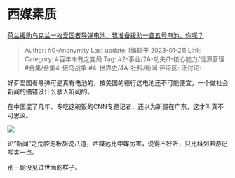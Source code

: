 # 西媒素质
[荷兰援助乌克兰一枚爱国者导弹电池，我准备援助一盒五号电池，你呢？](https://www.zhihu.com/question/579479920/answer/2854313036)

> Author: #0-Anonymity
> Last update: [编辑于 2023-01-21]
> Link:
> Category: #百年未有之变局
> Tag: #2-事业/2A-功夫/1-核心能力/信源管理 #合集/合集4-俄乌战争 #4-世界史/4A-社科/新闻 
> 评论区:
> 泛讨论:

好歹爱国者导弹可是真有电池的，按美国的德行这电池还不可能便宜，一个做社会新闻的搞错没什么骇人听闻的。

在中国混了几年、专吃这碗饭的CNN专题记者，还以为新疆在广东，这才叫真不可思议。

![](https://picx.zhimg.com/80/v2-24503198ea05e3838eda7456ff5093d8_1440w.webp?source=c8b7c179)

论“新闻”之荒腔走板胡说八道，西媒远比中媒厉害，说得不好听，只比科列弗游记写实一点。

别一副没见过世面的样子。
